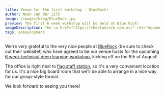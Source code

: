 ```yaml
---
title: Venue for the first workshop - BlueRock!
author: Noon van der Silk
image: /images/blog/BlueRock.jpg
preview: The first 6 week workshop will be held at Blue Rock!
imageDescription: The <a href="https://thebluerock.com.au/" rel="noopener">BlueRock</a> offices.
tags: announcement
---
```


We're very grateful to the very nice people at <a
href="https://thebluerock.com.au/" rel="noopener">BlueRock</a> (be sure to
check out their website!)  who have agreed to be our venue hosts for the
upcoming <a
href="/6-week-workshop-on-deep-learning.html">6 week
technical deep learning workshop</a>, kicking off on the 8th of August!

The office is right next to <a
href="https://www.google.com.au/maps/place/BlueRock/@-37.811281,144.9549693,17z/data=!3m1!4b1!4m5!3m4!1s0x6ad65d4b1f638f5d:0x4a6c97cd2eb48059!8m2!3d-37.811281!4d144.957158"
rel="noopener">flag staff station</a>, so it's a very convenient location for
us. It's a nice big board room that we'll be able to arrange in a nice way for
our group-style format.

We look forward to seeing you there!
